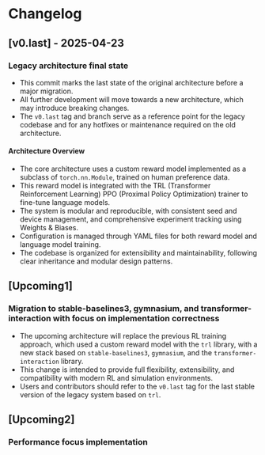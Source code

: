 # Changelog

## [v0.last] - 2025-04-23
### Legacy architecture final state
- This commit marks the last state of the original architecture before a major migration.
- All further development will move towards a new architecture, which may introduce breaking changes.
- The `v0.last` tag and branch serve as a reference point for the legacy codebase and for any hotfixes or maintenance required on the old architecture.

#### Architecture Overview
- The core architecture uses a custom reward model implemented as a subclass of `torch.nn.Module`, trained on human preference data.
- This reward model is integrated with the TRL (Transformer Reinforcement Learning) PPO (Proximal Policy Optimization) trainer to fine-tune language models.
- The system is modular and reproducible, with consistent seed and device management, and comprehensive experiment tracking using Weights & Biases.
- Configuration is managed through YAML files for both reward model and language model training.
- The codebase is organized for extensibility and maintainability, following clear inheritance and modular design patterns.

## [Upcoming1]
### Migration to stable-baselines3, gymnasium, and transformer-interaction with focus on implementation correctness
- The upcoming architecture will replace the previous RL training approach, which used a custom reward model with the `trl` library, with a new stack based on `stable-baselines3`, `gymnasium`, and the `transformer-interaction` library.
- This change is intended to provide full flexibility, extensibility, and compatibility with modern RL and simulation environments.
- Users and contributors should refer to the `v0.last` tag for the last stable version of the legacy system based on `trl`.

## [Upcoming2]
### Performance focus implementation